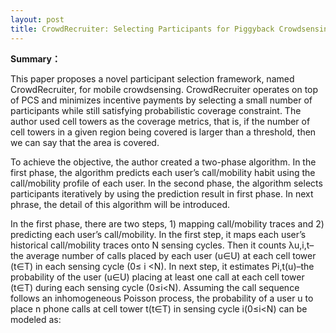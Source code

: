 ```yaml
---
layout: post
title: CrowdRecruiter: Selecting Participants for Piggyback Crowdsensing under Probabilistic Coverage Constraint 
---
```

**Summary：**

This paper proposes a novel participant selection framework, named CrowdRecruiter, for mobile crowdsensing. CrowdRecruiter operates on top of PCS and minimizes incentive payments by selecting a small number of participants while still satisfying probabilistic coverage constraint. The author used cell towers as the coverage metrics, that is, if the number of cell towers in a given region being covered is larger than a threshold, then we can say that the area is covered. 

To achieve the objective, the author created a two-phase algorithm. In the first phase, the algorithm predicts each user’s call/mobility habit using the call/mobility profile of each user. In the second phase, the algorithm selects participants iteratively by using the prediction result in first phase. In next phrase, the detail of this algorithm will be introduced.

In the first phase, there are two steps, 1) mapping call/mobility traces and 2) predicting each user’s call/mobility. In the first step, it maps each user’s historical call/mobility traces onto N sensing cycles. Then it counts λu,i,t–the average number of calls placed by each user (u∈U) at each cell tower (t∈T) in each sensing cycle (0≤ i <N). In next step, it estimates Pi,t(u)–the probability of the user (u∈U) placing at least one call at each cell tower (t∈T) during each sensing cycle (0≤i<N). Assuming the call sequence follows an inhomogeneous Poisson process, the probability of a user u to place n phone calls at cell tower t(t∈T) in sensing cycle i(0≤i<N) can be modeled as: 
